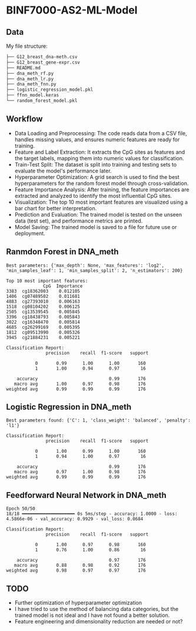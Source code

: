 # BINF7000-AS2-ML-Model

## Data

My file structure:

```sh
├── G12_breast_dna-meth.csv
├── G12_breast_gene-expr.csv
├── README.md
├── dna_meth_rf.py
├── dna_meth_lr.py
├── dna_meth_fnn.py
├── logistic_regression_model.pkl
├── ffnn_model.keras
└── random_forest_model.pkl
```

## Workflow

- Data Loading and Preprocessing: The code reads data from a CSV file, handles missing values, and ensures numeric features are ready for training.
- Feature and Label Extraction: It extracts the CpG sites as features and the target labels, mapping them into numeric values for classification.
- Train-Test Split: The dataset is split into training and testing sets to evaluate the model's performance later.
- Hyperparameter Optimization: A grid search is used to find the best hyperparameters for the random forest model through cross-validation.
- Feature Importance Analysis: After training, the feature importances are extracted and analyzed to identify the most influential CpG sites.
- Visualization: The top 10 most important features are visualized using a bar chart for better interpretation.
- Prediction and Evaluation: The trained model is tested on the unseen data (test set), and performance metrics are printed.
- Model Saving: The trained model is saved to a file for future use or deployment.

## Ranmdon Forest in DNA_meth

```
Best parameters: {'max_depth': None, 'max_features': 'log2', 'min_samples_leaf': 1, 'min_samples_split': 2, 'n_estimators': 200}
```

```
Top 10 most important features:
              CpG  Importance
3383  cg18362003    0.012105
1406  cg07489502    0.011681
4883  cg27393010    0.006163
1518  cg08104202    0.006125
2505  cg13539545    0.005845
3396  cg18438793    0.005843
3022  cg16348470    0.005814
4685  cg26299169    0.005395
1812  cg09513990    0.005326
3945  cg21884231    0.005221
```

```
Classification Report:
               precision    recall  f1-score   support

           0       0.99      1.00      1.00       160
           1       1.00      0.94      0.97        16

    accuracy                           0.99       176
   macro avg       1.00      0.97      0.98       176
weighted avg       0.99      0.99      0.99       176
```

## Logistic Regression in DNA_meth

```
Best parameters found: {'C': 1, 'class_weight': 'balanced', 'penalty': 'l1'}
```

```
Classification Report:
               precision    recall  f1-score   support

           0       1.00      0.99      1.00       160
           1       0.94      1.00      0.97        16

    accuracy                           0.99       176
   macro avg       0.97      1.00      0.98       176
weighted avg       0.99      0.99      0.99       176
```

## Feedforward Neural Network in DNA_meth

```
Epoch 50/50
18/18 ━━━━━━━━━━━━━━━━━━━━ 0s 5ms/step - accuracy: 1.0000 - loss: 4.5866e-06 - val_accuracy: 0.9929 - val_loss: 0.0684
```

```
Classification Report:
               precision    recall  f1-score   support

           0       1.00      0.97      0.98       160
           1       0.76      1.00      0.86        16

    accuracy                           0.97       176
   macro avg       0.88      0.98      0.92       176
weighted avg       0.98      0.97      0.97       176
```

## TODO

- Further optimization of hyperparameter optimization
- I have tried to use the method of balancing data categories, but the trained model is not ideal and I have not found a better solution.
- Feature engineering and dimensionality reduction are needed or not?
